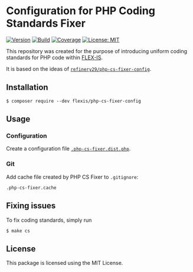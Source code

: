 # Configuration for PHP Coding Standards Fixer

[![Version](https://img.shields.io/packagist/v/flexis/php-cs-fixer-config?label=stable)](https://packagist.org/packages/flexis/php-cs-fixer-config)
[![Build](https://github.com/flex-is/php-cs-fixer-config/actions/workflows/main.yml/badge.svg)](https://github.com/flex-is/php-cs-fixer-config/actions/workflows/main.yml)
[![Coverage](https://app.codacy.com/project/badge/Coverage/246b2492dc404695b0deee6e6ecadc75)](https://www.codacy.com/gh/flex-is/php-cs-fixer-config/dashboard)
[![License: MIT](https://img.shields.io/badge/license-MIT-informational.svg)](https://opensource.org/licenses/MIT)

This repository was created for the purpose of introducing uniform coding standards for PHP code within [FLEX-IS](https://flexis.sk).

It is based on the ideas of [`refinery29/php-cs-fixer-config`](https://github.com/refinery29/php-cs-fixer-config).

## Installation

`$ composer require --dev flexis/php-cs-fixer-config`

## Usage

### Configuration

Create a configuration file [`.php-cs-fixer.dist.php`](/.php-cs-fixer.dist.php).

### Git

Add cache file created by PHP CS Fixer to `.gitignore`:

`.php-cs-fixer.cache`

## Fixing issues

To fix coding standards, simply run

`$ make cs`

## License

This package is licensed using the MIT License.
